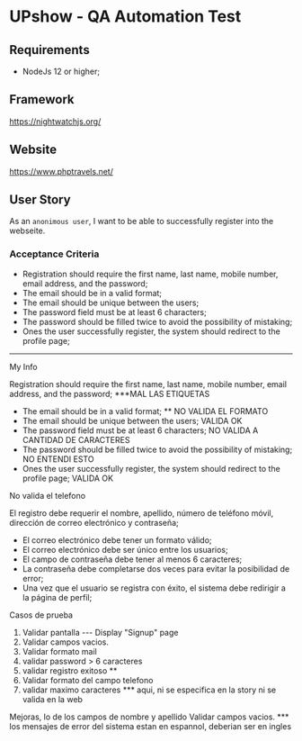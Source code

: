 # UPshow - QA Automation Test

## Requirements

- NodeJs 12 or higher;

## Framework

https://nightwatchjs.org/

## Website

https://www.phptravels.net/

## User Story

As an `anonimous user`, I want to be able to successfully register into the webseite.

### Acceptance Criteria

- Registration should require the first name, last name, mobile number, email address, and the password;
- The email should be in a valid format;
- The email should be unique between the users;
- The password field must be at least 6 characters;
- The password should be filled twice to avoid the possibility of mistaking;
- Ones the user successfully register, the system should redirect to the profile page;


-------------

My Info

Registration should require the first name, last name, mobile number, email address, and the password; ***MAL LAS ETIQUETAS
- The email should be in a valid format; ** NO VALIDA EL FORMATO
- The email should be unique between the users;  VALIDA OK
- The password field must be at least 6 characters;  NO VALIDA A CANTIDAD DE CARACTERES
- The password should be filled twice to avoid the possibility of mistaking; NO ENTENDI ESTO
- Ones the user successfully register, the system should redirect to the profile page; VALIDA OK

No valida el telefono

 El registro debe requerir el nombre, apellido, número de teléfono móvil, dirección de correo electrónico y contraseña;
- El correo electrónico debe tener un formato válido;
- El correo electrónico debe ser único entre los usuarios;
- El campo de contraseña debe tener al menos 6 caracteres;
- La contraseña debe completarse dos veces para evitar la posibilidad de error;
- Una vez que el usuario se registra con éxito, el sistema debe redirigir a la página de perfil;


 Casos de prueba
 1. Validar pantalla --- Display "Signup" page
 2. Validar campos vacios.
 3. Validar formato mail
 4. validar password > 6 caracteres
 5. validar registro exitoso
 **
 6. Validar formato del campo telefono
 7. validar maximo caracteres  *** aqui, ni se especifica en la story ni se valida en la web

Mejoras, lo de los campos de nombre y apellido
Validar campos vacios. *** los mensajes de error del sistema estan en espannol, deberian ser en ingles